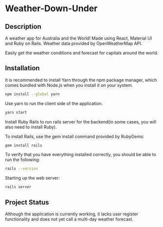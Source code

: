 # Weather-Down-Under

## Description

A weather app for Australia and the World! Made using React, Material UI and Ruby on Rails. Weather data provided by OpenWeatherMap API. 

Easily get the weather conditions and forecast for capitals around the world.

## Installation 

It is recommended to install Yarn through the npm package manager, which comes bundled with Node.js when you install it on your system.

```zsh
npm install --global yarn
```

Use yarn to run the client side of the application.

```zsh
yarn start
```
Install Ruby Rails to run rails server for the backend(in some cases, you will also need to install Ruby).

To install Rails, use the gem install command provided by RubyGems:

```zsh
gem install rails
```
To verify that you have everything installed correctly, you should be able to run the following:

```zsh
rails --version
```

Starting up the web server: 

```zsh
rails server
```
## Project Status

Although the application is currently working, it lacks user register  functionality and does not yet call a multi-day weather forecast. 